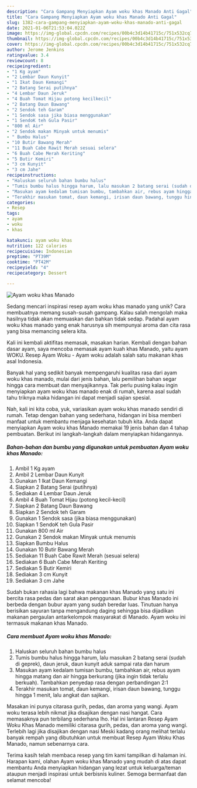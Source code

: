 ```yaml
---
description: "Cara Gampang Menyiapkan Ayam woku khas Manado Anti Gagal"
title: "Cara Gampang Menyiapkan Ayam woku khas Manado Anti Gagal"
slug: 1382-cara-gampang-menyiapkan-ayam-woku-khas-manado-anti-gagal
date: 2021-01-06T21:53:04.022Z
image: https://img-global.cpcdn.com/recipes/00b4c3d14b41715c/751x532cq70/ayam-woku-khas-manado-foto-resep-utama.jpg
thumbnail: https://img-global.cpcdn.com/recipes/00b4c3d14b41715c/751x532cq70/ayam-woku-khas-manado-foto-resep-utama.jpg
cover: https://img-global.cpcdn.com/recipes/00b4c3d14b41715c/751x532cq70/ayam-woku-khas-manado-foto-resep-utama.jpg
author: Jerome Jenkins
ratingvalue: 3.4
reviewcount: 8
recipeingredient:
- "1 Kg ayam"
- "2 Lembar Daun Kunyit"
- "1 Ikat Daun Kemangi"
- "2 Batang Serai putihnya"
- "4 Lembar Daun Jeruk"
- "4 Buah Tomat Hijau potong kecilkecil"
- "2 Batang Daun Bawang"
- "2 Sendok teh Garam"
- "1 Sendok sasa jika biasa menggunakan"
- "1 SendoK teh Gula Pasir"
- "800 ml Air"
- "2 Sendok makan Minyak untuk menumis"
- " Bumbu Halus"
- "10 Butir Bawang Merah"
- "11 Buah Cabe Rawit Merah sesuai selera"
- "6 Buah Cabe Merah Keriting"
- "5 Butir Kemiri"
- "3 cm Kunyit"
- "3 cm Jahe"
recipeinstructions:
- "Haluskan seluruh bahan bumbu halus"
- "Tumis bumbu halus hingga harum, lalu masukan 2 batang serai (sudah di geprek), daun jeruk, daun kunyit aduk sampai rata dan harum"
- "Masukan ayam kedalam tumisan bumbu, tambahkan air, rebus ayam hingga matang dan air hingga berkurang (jika ingin tidak terlalu berkuah). Tambahkan penyedap rasa dengan perbandingan 2:1"
- "Terakhir masukan tomat, daun kemangi, irisan daun bawang, tunggu hingga 1 menit, lalu angkat dan sajikan."
categories:
- Resep
tags:
- ayam
- woku
- khas

katakunci: ayam woku khas 
nutrition: 122 calories
recipecuisine: Indonesian
preptime: "PT39M"
cooktime: "PT42M"
recipeyield: "4"
recipecategory: Dessert

---
```



![Ayam woku khas Manado](https://img-global.cpcdn.com/recipes/00b4c3d14b41715c/751x532cq70/ayam-woku-khas-manado-foto-resep-utama.jpg)

Sedang mencari inspirasi resep ayam woku khas manado yang unik? Cara membuatnya memang susah-susah gampang. Kalau salah mengolah maka hasilnya tidak akan memuaskan dan bahkan tidak sedap. Padahal ayam woku khas manado yang enak harusnya sih mempunyai aroma dan cita rasa yang bisa memancing selera kita.

Kali ini kembali aktifitas memasak, masakan harian. Kembali dengan bahan dasar ayam, saya mencoba memasak ayam kuah khas Manado, yaitu ayam WOKU. Resep Ayam Woku - Ayam woku adalah salah satu makanan khas asal Indonesia.

Banyak hal yang sedikit banyak mempengaruhi kualitas rasa dari ayam woku khas manado, mulai dari jenis bahan, lalu pemilihan bahan segar hingga cara membuat dan menyajikannya. Tak perlu pusing kalau ingin menyiapkan ayam woku khas manado enak di rumah, karena asal sudah tahu triknya maka hidangan ini dapat menjadi sajian spesial.


Nah, kali ini kita coba, yuk, variasikan ayam woku khas manado sendiri di rumah. Tetap dengan bahan yang sederhana, hidangan ini bisa memberi manfaat untuk membantu menjaga kesehatan tubuh kita. Anda dapat menyiapkan Ayam woku khas Manado memakai 19 jenis bahan dan 4 tahap pembuatan. Berikut ini langkah-langkah dalam menyiapkan hidangannya.

<!--inarticleads1-->

##### Bahan-bahan dan bumbu yang digunakan untuk pembuatan Ayam woku khas Manado:

1. Ambil 1 Kg ayam
1. Ambil 2 Lembar Daun Kunyit
1. Gunakan 1 Ikat Daun Kemangi
1. Siapkan 2 Batang Serai (putihnya)
1. Sediakan 4 Lembar Daun Jeruk
1. Ambil 4 Buah Tomat Hijau (potong kecil-kecil)
1. Siapkan 2 Batang Daun Bawang
1. Siapkan 2 Sendok teh Garam
1. Gunakan 1 Sendok sasa (jika biasa menggunakan)
1. Siapkan 1 SendoK teh Gula Pasir
1. Gunakan 800 ml Air
1. Gunakan 2 Sendok makan Minyak untuk menumis
1. Siapkan  Bumbu Halus
1. Gunakan 10 Butir Bawang Merah
1. Sediakan 11 Buah Cabe Rawit Merah (sesuai selera)
1. Sediakan 6 Buah Cabe Merah Keriting
1. Sediakan 5 Butir Kemiri
1. Sediakan 3 cm Kunyit
1. Sediakan 3 cm Jahe


Sudah bukan rahasia lagi bahwa makanan khas Manado yang satu ini bercita rasa pedas dan sarat akan penggunaan. Bubur khas Manado ini berbeda dengan bubur ayam yang sudah beredar luas. Tinutuan hanya berisikan sayuran tanpa mengandung daging sehingga bisa dijadikan makanan pergaulan antarkelompok masyarakat di Manado. Ayam woku ini termasuk makanan khas Manado. 

<!--inarticleads2-->

##### Cara membuat Ayam woku khas Manado:

1. Haluskan seluruh bahan bumbu halus
1. Tumis bumbu halus hingga harum, lalu masukan 2 batang serai (sudah di geprek), daun jeruk, daun kunyit aduk sampai rata dan harum
1. Masukan ayam kedalam tumisan bumbu, tambahkan air, rebus ayam hingga matang dan air hingga berkurang (jika ingin tidak terlalu berkuah). Tambahkan penyedap rasa dengan perbandingan 2:1
1. Terakhir masukan tomat, daun kemangi, irisan daun bawang, tunggu hingga 1 menit, lalu angkat dan sajikan.


Masakan ini punya citarasa gurih, pedas, dan aroma yang wangi. Ayam woku terasa lebih nikmat jika disajikan dengan nasi hangat. Cara memasaknya pun terbilang sederhana lho. Hal ini lantaran Resep Ayam Woku Khas Manado memiliki citarasa gurih, pedas, dan aroma yang wangi. Terlebih lagi jika disajikan dengan nasi Meski kadang orang melihat terlalu banyak rempah yang dibutuhkan untuk membuat Resep Ayam Woku Khas Manado, namun sebenarnya cara. 

Terima kasih telah membaca resep yang tim kami tampilkan di halaman ini. Harapan kami, olahan Ayam woku khas Manado yang mudah di atas dapat membantu Anda menyiapkan hidangan yang lezat untuk keluarga/teman ataupun menjadi inspirasi untuk berbisnis kuliner. Semoga bermanfaat dan selamat mencoba!
